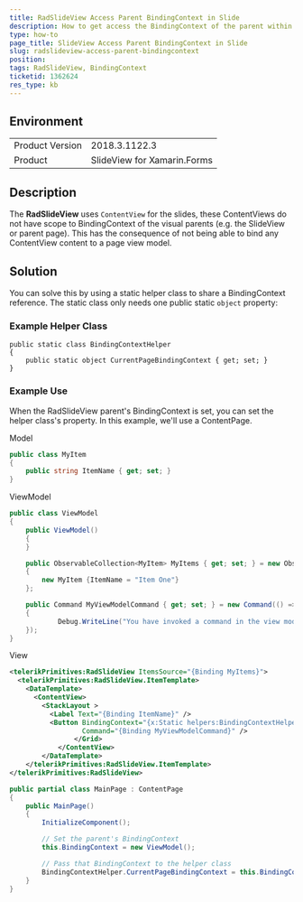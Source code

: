 ```yaml
---
title: RadSlideView Access Parent BindingContext in Slide
description: How to get access the BindingContext of the parent within the SlideView's ContentViews
type: how-to
page_title: SlideView Access Parent BindingContext in Slide
slug: radslideview-access-parent-bindingcontext
position: 
tags: RadSlideView, BindingContext
ticketid: 1362624
res_type: kb
---
```


## Environment
<table>
	<tr>
		<td>Product Version</td>
		<td>2018.3.1122.3</td>
	</tr>
	<tr>
		<td>Product</td>
		<td>SlideView for Xamarin.Forms</td>
	</tr>
</table>


## Description
The **RadSlideView** uses `ContentView` for the slides, these ContentViews do not have scope to BindingContext of the visual parents (e.g. the SlideView or parent page). This has the consequence of not being able to bind any ContentView content to a page view model.

## Solution
You can solve this by using a static helper class to share a BindingContext reference. The static class only needs one public static `object` property:

### Example Helper Class

```Csharp
public static class BindingContextHelper
{
    public static object CurrentPageBindingContext { get; set; }
}
```

### Example Use

When the RadSlideView parent's BindingContext is set, you can set the helper class's property. In this example, we'll use a ContentPage.

Model
```csharp
public class MyItem
{
    public string ItemName { get; set; }
}
```

ViewModel
```csharp
public class ViewModel
{
    public ViewModel()
    {
    }

    public ObservableCollection<MyItem> MyItems { get; set; } = new ObservableCollection<MyItem>
    {
        new MyItem {ItemName = "Item One"}
    };

    public Command MyViewModelCommand { get; set; } = new Command(() =>
    {
            Debug.WriteLine("You have invoked a command in the view model!");
    });
}
```

View
```xml
<telerikPrimitives:RadSlideView ItemsSource="{Binding MyItems}">
  <telerikPrimitives:RadSlideView.ItemTemplate>
    <DataTemplate>
      <ContentView>
        <StackLayout >
          <Label Text="{Binding ItemName}" />
          <Button BindingContext="{x:Static helpers:BindingContextHelper.CurrentPageBindingContext}"
                  Command="{Binding MyViewModelCommand}" />
                </Grid>
            </ContentView>
        </DataTemplate>
    </telerikPrimitives:RadSlideView.ItemTemplate>
</telerikPrimitives:RadSlideView>
```

```csharp
public partial class MainPage : ContentPage
{
    public MainPage()
    {
        InitializeComponent();

        // Set the parent's BindingContext
        this.BindingContext = new ViewModel();

        // Pass that BindingContext to the helper class
        BindingContextHelper.CurrentPageBindingContext = this.BindingContext;
    }
}
```

